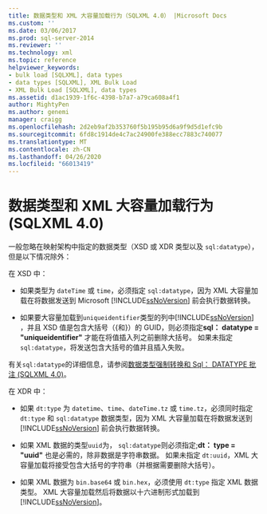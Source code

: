 ```yaml
---
title: 数据类型和 XML 大容量加载行为（SQLXML 4.0） |Microsoft Docs
ms.custom: ''
ms.date: 03/06/2017
ms.prod: sql-server-2014
ms.reviewer: ''
ms.technology: xml
ms.topic: reference
helpviewer_keywords:
- bulk load [SQLXML], data types
- data types [SQLXML], XML Bulk Load
- XML Bulk Load [SQLXML], data types
ms.assetid: d1ac1939-1f6c-4398-b7a7-a79ca608a4f1
author: MightyPen
ms.author: genemi
manager: craigg
ms.openlocfilehash: 2d2eb9af2b353760f5b195b95d6a9f9d5d1efc9b
ms.sourcegitcommit: 6fd8c1914de4c7ac24900fe388ecc7883c740077
ms.translationtype: MT
ms.contentlocale: zh-CN
ms.lasthandoff: 04/26/2020
ms.locfileid: "66013419"
---
```

# <a name="data-types-and-xml-bulk-load-behavior-sqlxml-40"></a>数据类型和 XML 大容量加载行为 (SQLXML 4.0)
  一般忽略在映射架构中指定的数据类型（XSD 或 XDR 类型以及 `sql:datatype`），但是以下情况除外：  
  
 在 XSD 中：  
  
-   如果类型为 `dateTime` 或 `time`，必须指定 `sql:datatype`，因为 XML 大容量加载在将数据发送到 Microsoft [!INCLUDE[ssNoVersion](../../../includes/ssnoversion-md.md)] 前会执行数据转换。  
  
-   如果要大容量加载到`uniqueidentifier`类型的列中[!INCLUDE[ssNoVersion](../../../includes/ssnoversion-md.md)] ，并且 XSD 值是包含大括号（{和}）的 GUID，则必须指定**sql： datatype = "uniqueidentifier"** 才能在将值插入列之前删除大括号。 如果未指定 `sql:datatype`，将发送包含大括号的值并且插入失败。  
  
 有关`sql:datatype`的详细信息，请参阅[数据类型强制转换和 Sql： DATATYPE 批注 &#40;SQLXML 4.0&#41;](../../sqlxml-annotated-xsd-schemas-using/data-type-coercions-and-the-sql-datatype-annotation-sqlxml-4-0.md)。  
  
 在 XDR 中：  
  
-   如果 `dt:type` 为 `datetime`、`time`、`dateTime.tz` 或 `time.tz`，必须同时指定 `dt:type` 和 `sql:datatype` 数据类型，因为 XML 大容量加载在将数据发送到 [!INCLUDE[ssNoVersion](../../../includes/ssnoversion-md.md)] 前会执行数据转换。  
  
-   如果 XML 数据的类型`uuid`为， `sql:datatype`则必须指定;**dt： type = "uuid"** 也是必需的，除非数据是字符串数据。 如果未指定 `dt:uuid`，XML 大容量加载将接受包含大括号的字符串（并根据需要删除大括号）。  
  
-   如果 XML 数据为 `bin.base64` 或 `bin.hex`，必须使用 `dt:type` 指定 XML 数据类型。 XML 大容量加载然后将数据以十六进制形式加载到 [!INCLUDE[ssNoVersion](../../../includes/ssnoversion-md.md)]。  
  
  
